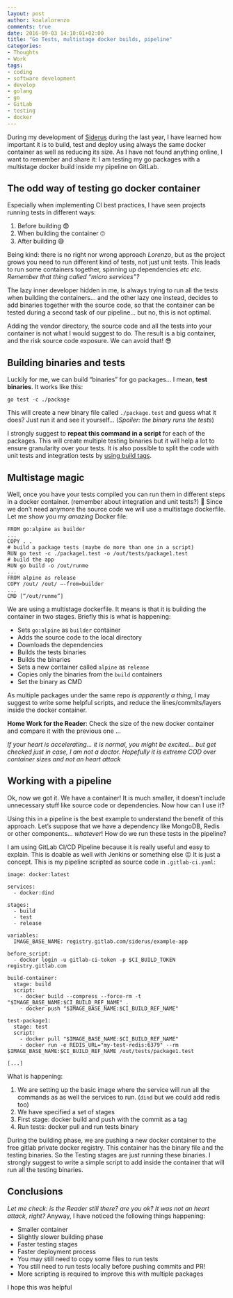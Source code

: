 ```yaml
---
layout: post
author: koalalorenzo
comments: true
date: 2016-09-03 14:10:01+02:00
title: "Go Tests, multistage docker builds, pipeline"
categories:
- Thoughts
- Work
tags:
- coding
- software development
- develop
- golang
- go
- GitLab
- testing
- docker
---
```

During my development of [Siderus](https://siderus.io/) during the last year, I have learned how important it is to build, test and deploy using always the same docker container as well as reducing its size. As I have not  found anything online, I want to remember and share it: I am testing my go packages with a multistage docker build inside my pipeline on GitLab.

## The odd way of testing go docker container
Especially when implementing CI best practices, I have seen projects running tests in different ways:

1. Before building 😨
2. When building the container  🙄
3. After building 😅

Being kind: there is no right nor wrong approach *Lorenzo*, but as the project grows you need to run different kind of tests, not just unit tests. This leads to run some containers together, spinning up dependencies *etc etc*.  *Remember that thing called “micro services”?*

The lazy inner developer hidden in me, is always trying to run all the tests when building the containers... and the other lazy one instead, decides to add binaries together with the source code, so that the container can be tested during a second task of our pipeline... but no, this is not optimal.

Adding the vendor directory, the source code and all the tests into your container is not what I would suggest to do. The result is a big container, and the risk source code exposure. We can avoid that! 😎

## Building binaries and tests
Luckily for me, we can build “binaries” for go packages... I mean, **test binaries**. It works like this:

```
go test -c ./package
```

This will create a new binary file called `./package.test` and guess what it does? Just run it and see it yourself... (*Spoiler: the binary runs the tests*)

I strongly suggest to **repeat this command in a script** for each of the packages. This will create multiple testing binaries but it will help a lot to ensure granularity over your tests. It is also possible to split the code with unit tests and integration tests by [using build tags](https://stackoverflow.com/questions/25965584/separating-unit-tests-and-integration-tests-in-go).

## Multistage magic
Well,  once you have your tests compiled you can run them in different steps in a docker container.  (remember about integration and unit tests?)  🧐  Since we don’t need anymore the source code we will use a multistage dockerfile. Let me show you my *amazing* Docker file:

```
FROM go:alpine as builder
...
COPY . .
# build a package tests (maybe do more than one in a script)
RUN go test -c ./package1.test -o /out/tests/package1.test
# build the app
RUN go build -o /out/runme
...
FROM alpine as release
COPY /out/ /out/ —-from=builder
...
CMD [“/out/runme”]
```

We are using a multistage dockerfile. It means is that it is building the container in two stages. Briefly this is what is happening:

* Sets  `go:alpine` as `builder` container
* Adds the source code to the local directory
* Downloads the dependencies
* Builds the tests binaries
* Builds the binaries
* Sets a new container called `alpine` as `release`
* Copies only the binaries from the `build` containers
* Set the binary as CMD

As  multiple packages under the same repo *is apparently a thing*, I may suggest to write some helpful scripts, and reduce the lines/commits/layers inside the docker container.

**Home Work for the Reader**: Check the size of the new docker container and compare it with the previous one ...

*If your heart is accelerating... it is normal, you might be excited...*
*but get checked just in case, I am not a doctor.*
*Hopefully it is extreme COD over container sizes and not an heart attack*

## Working with a pipeline
Ok, now we got it. We have a container! It is much smaller, it doesn’t include unnecessary stuff like source code or dependencies. Now how can I use it?

Using this in a pipeline is the best example to understand the benefit of this approach. Let’s suppose that we have a dependency like MongoDB, Redis or other components... *whatever*! How do we run these tests in the pipeline?

I am using GitLab CI/CD Pipeline because it is really useful and easy to explain. This is doable as well with Jenkins or something else 😉 It is just a concept.  This is my pipeline scripted as source code in `.gitlab-ci.yaml`:

```
image: docker:latest

services:
  - docker:dind

stages:
  - build
  - test
  - release

variables:
  IMAGE_BASE_NAME: registry.gitlab.com/siderus/example-app

before_script:
  - docker login -u gitlab-ci-token -p $CI_BUILD_TOKEN registry.gitlab.com

build-container:
  stage: build
  script:
    - docker build --compress --force-rm -t "$IMAGE_BASE_NAME:$CI_BUILD_REF_NAME" .
    - docker push "$IMAGE_BASE_NAME:$CI_BUILD_REF_NAME"

test-package1:
  stage: test
  script:
    - docker pull "$IMAGE_BASE_NAME:$CI_BUILD_REF_NAME"
    - docker run -e REDIS_URL="my-test-redis:6379" --rm $IMAGE_BASE_NAME:$CI_BUILD_REF_NAME /out/tests/package1.test

[...]
```

What is happening:

1. We are setting up the basic image where the service will run all the commands as as well the services to run. (`dind`  but we could add redis too)
2. We have specified a set of stages
3. First stage: docker build and push with the commit as a tag
4. Run tests: docker pull and run tests binary

During the building phase, we are pushing a new docker container to the free gitlab private docker registry. This container has the binary file and the testing binaries. So the Testing stages are just running these binaries.  I strongly suggest to write a simple script to add inside the container that will run all the testing binaries.

## Conclusions
*Let me check: is the Reader still there? are you ok? It was not an heart attack, right?* Anyway, I have noticed the following things happening:

* Smaller container
* Slightly slower building phase
* Faster testing stages
* Faster deployment process
* You may still need to copy some files to run tests
* You still need to run tests locally before pushing commits and PR!
* More scripting is required to improve this with multiple packages

I hope this was helpful
